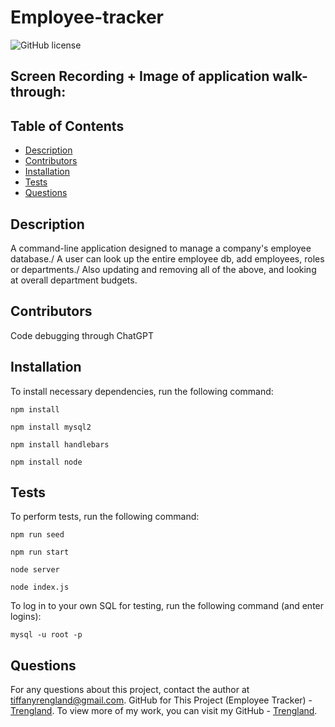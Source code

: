 # Employee-tracker

![GitHub license](https://img.shields.io/badge/license-MIT-blue.svg)


## Screen Recording + Image of application walk-through:



## Table of Contents

* [Description](#description)
* [Contributors](#contributors)
* [Installation](#installation)
* [Tests](#tests)
* [Questions](#questions)



## Description

A command-line application designed to manage a company's employee database./
A user can look up the entire employee db, add employees, roles or departments./
Also updating and removing all of the above, and looking at overall department budgets.



## Contributors

Code debugging through ChatGPT



## Installation

To install necessary dependencies, run the following command: 
```
npm install
```
```
npm install mysql2
```
```
npm install handlebars
```
```
npm install node
```


## Tests

To perform tests, run the following command:
```
npm run seed
```
```
npm run start
```
```
node server
```
```
node index.js
```

To log in to your own SQL for testing, run the following command (and enter logins):
```
mysql -u root -p
```



## Questions

For any questions about this project, contact the author at tiffanyrengland@gmail.com. 
GitHub for This Project (Employee Tracker) - [Trengland](https://github.com/Trengland/Employee-tracker).
To view more of my work, you can visit my GitHub - [Trengland](https://www.github.com/Trengland/).
